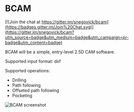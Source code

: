 BCAM
====

[![Join the chat at https://gitter.im/snegovick/bcam](https://badges.gitter.im/Join%20Chat.svg)](https://gitter.im/snegovick/bcam?utm_source=badge&utm_medium=badge&utm_campaign=pr-badge&utm_content=badge)

BCAM will be a simple, entry-level 2.5D CAM software.

Supported input format: dxf

Supported operations:

  * Drilling
  * Path following
  * Offseted path following
  * Pocketing

![BCAM screenshot](http://hobbycam.org/scr_v01-2.png)
